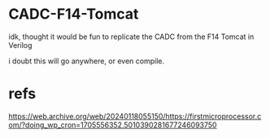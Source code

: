 # CADC-F14-Tomcat

idk, thought it would be fun to replicate the CADC from the F14 Tomcat in Verilog

i doubt this will go anywhere, or even compile.

# refs
  https://web.archive.org/web/20240118055150/https://firstmicroprocessor.com/?doing_wp_cron=1705556352.5010390281677246093750
